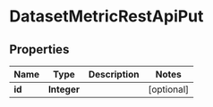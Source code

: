 # DatasetMetricRestApiPut

## Properties
Name | Type | Description | Notes
------------ | ------------- | ------------- | -------------
**id** | **Integer** |  |  [optional]
